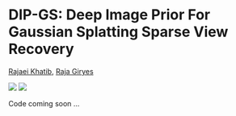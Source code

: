 # DIP-GS: Deep Image Prior For Gaussian Splatting Sparse View Recovery

<p align="center">

<a href="https://rajaeekh.github.io/">Rajaei Khatib</a>,
<a href="https://www.giryes.sites.tau.ac.il/">Raja Giryes</a>

<a href="https://rajaeekh.github.io/"><img src="https://img.shields.io/static/v1?label=Project&message=Website&color=blue"></a>
<a href="http://arxiv.org/abs/2508.07372"><img src="https://img.shields.io/badge/arXiv-2401.06191-b31b1b.svg"></a>

Code coming soon ...

